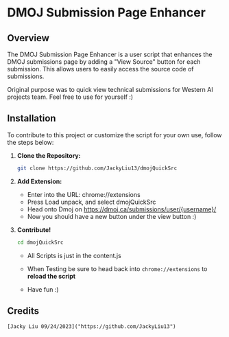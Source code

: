 # DMOJ Submission Page Enhancer #

## Overview ##

The DMOJ Submission Page Enhancer is a user script that enhances the DMOJ submissions page by adding a "View Source" button for each submission. This allows users to easily access the source code of submissions.

Original purpose was to quick view technical submissions for Western AI projects team. Feel free to use for yourself :)

## Installation ##

To contribute to this project or customize the script for your own use, follow the steps below:

1. **Clone the Repository:**

   ```sh
   git clone https://github.com/JackyLiu13/dmojQuickSrc
   ```

2.  **Add Extension:**
    * Enter into the URL: chrome://extensions 
    * Press Load unpack, and select dmojQuickSrc
    * Head onto Dmoj on https://dmoj.ca/submissions/user/{username}/
    * Now you should have a new button under the view button :)


3.  **Contribute!**
    ```sh
    cd dmojQuickSrc
    ```
    * All Scripts is just in the content.js

    * When Testing be sure to head back into `chrome://extensions` to **reload the script**

    * Have fun :)

## Credits ##
    [Jacky Liu 09/24/2023]("https://github.com/JackyLiu13")




 
